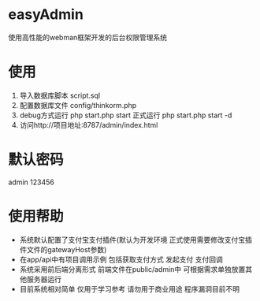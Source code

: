 # easyAdmin
使用高性能的webman框架开发的后台权限管理系统

# 使用

1. 导入数据库脚本 script.sql
2. 配置数据库文件 config/thinkorm.php
3. debug方式运行 php start.php start 正式运行 php start.php start -d
4. 访问http://项目地址:8787/admin/index.html

# 默认密码
admin 123456

# 使用帮助
* 系统默认配置了支付宝支付插件(默认为开发环境 正式使用需要修改支付宝插件文件的gatewayHost参数)
* 在app/api中有项目调用示例 包括获取支付方式 发起支付 支付回调
* 系统采用前后端分离形式 前端文件在public/admin中 可根据需求单独放置其他服务器运行
* 目前系统相对简单 仅用于学习参考 请勿用于商业用途 程序漏洞目前不明
